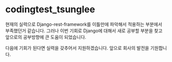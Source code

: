 # codingtest_tsunglee

현재의 실력으로 Django-rest-framework를 이틀만에 파악해서 적용하는 부분에서 부족했던거 같습니다.
그러나 이번 기회로 Django에 대해서 새로 공부할 부분을 찾고 앞으로의 공부방향에 큰 도움이 되었습니다.

다음에 기회가 된다면 실력을 갖추어서 지원하겠습니다.
앞으로 회사의 발전을 기원합니다.
